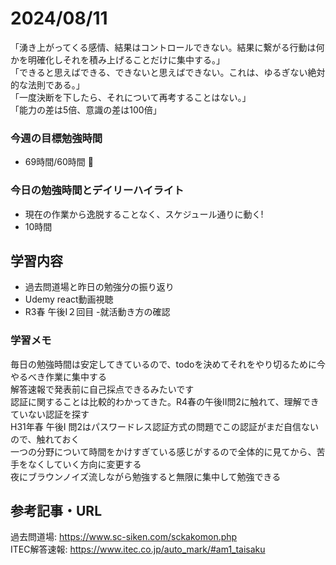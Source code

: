 # 2024/08/11
「湧き上がってくる感情、結果はコントロールできない。結果に繋がる行動は何かを明確化しそれを積み上げることだけに集中する。」  
「できると思えばできる、できないと思えばできない。これは、ゆるぎない絶対的な法則である。」  
「一度決断を下したら、それについて再考することはない。」  
「能力の差は5倍、意識の差は100倍」  
### 今週の目標勉強時間
- 69時間/60時間 🎉

### 今日の勉強時間とデイリーハイライト
- 現在の作業から逸脱することなく、スケジュール通りに動く!
- 10時間

## 学習内容
- 過去問道場と昨日の勉強分の振り返り
- Udemy react動画視聴
- R3春 午後I２回目
 -就活動き方の確認

### 学習メモ
毎日の勉強時間は安定してきているので、todoを決めてそれをやり切るために今やるべき作業に集中する  
解答速報で発表前に自己採点できるみたいです  
認証に関することは比較的わかってきた。R4春の午後II問2に触れて、理解できていない認証を探す  
H31年春 午後I 問2はパスワードレス認証方式の問題でこの認証がまだ自信ないので、触れておく  
一つの分野について時間をかけすぎている感じがするので全体的に見てから、苦手をなくしていく方向に変更する  
夜にブラウンノイズ流しながら勉強すると無限に集中して勉強できる 
## 参考記事・URL
過去問道場: <https://www.sc-siken.com/sckakomon.php>  
ITEC解答速報: <https://www.itec.co.jp/auto_mark/#am1_taisaku>  

